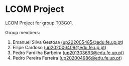 # LCOM Project

LCOM Project for group T03G01.

Group members:

1. Emanuel Silva Gestosa (up202005485@edu.fe.up.pt)
2. Filipe Cardoso (up202006409@edu.fe.up.pt)
3. Pedro Fardilha Barbeira (up201303693@edu.fe.up.pt)
4. Pedro Pereira Ferreira (up202004986@edu.fe.up.pt)
